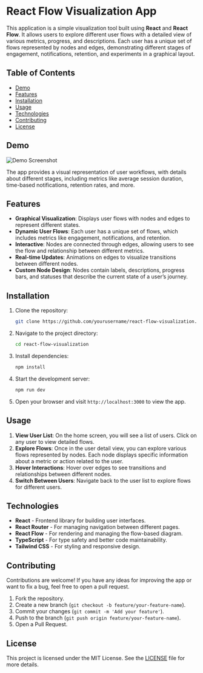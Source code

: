 # React Flow Visualization App

This application is a simple visualization tool built using **React** and **React Flow**. It allows users to explore different user flows with a detailed view of various metrics, progress, and descriptions. Each user has a unique set of flows represented by nodes and edges, demonstrating different stages of engagement, notifications, retention, and experiments in a graphical layout.

## Table of Contents

- [Demo](#demo)
- [Features](#features)
- [Installation](#installation)
- [Usage](#usage)
- [Technologies](#technologies)
- [Contributing](#contributing)
- [License](#license)

## Demo

![Demo Screenshot](./path/to/your/demo-image.png)

The app provides a visual representation of user workflows, with details about different stages, including metrics like average session duration, time-based notifications, retention rates, and more.

## Features

- **Graphical Visualization**: Displays user flows with nodes and edges to represent different states.
- **Dynamic User Flows**: Each user has a unique set of flows, which includes metrics like engagement, notifications, and retention.
- **Interactive**: Nodes are connected through edges, allowing users to see the flow and relationship between different metrics.
- **Real-time Updates**: Animations on edges to visualize transitions between different nodes.
- **Custom Node Design**: Nodes contain labels, descriptions, progress bars, and statuses that describe the current state of a user’s journey.

## Installation

1. Clone the repository:
    ```bash
    git clone https://github.com/yourusername/react-flow-visualization.git
    ```
2. Navigate to the project directory:
    ```bash
    cd react-flow-visualization
    ```
3. Install dependencies:
    ```bash
    npm install
    ```
4. Start the development server:
    ```bash
    npm run dev
    ```
5. Open your browser and visit `http://localhost:3000` to view the app.

## Usage

1. **View User List**: On the home screen, you will see a list of users. Click on any user to view detailed flows.
2. **Explore Flows**: Once in the user detail view, you can explore various flows represented by nodes. Each node displays specific information about a metric or action related to the user.
3. **Hover Interactions**: Hover over edges to see transitions and relationships between different nodes.
4. **Switch Between Users**: Navigate back to the user list to explore flows for different users.

## Technologies

- **React** - Frontend library for building user interfaces.
- **React Router** - For managing navigation between different pages.
- **React Flow** - For rendering and managing the flow-based diagram.
- **TypeScript** - For type safety and better code maintainability.
- **Tailwind CSS** - For styling and responsive design.

## Contributing

Contributions are welcome! If you have any ideas for improving the app or want to fix a bug, feel free to open a pull request.

1. Fork the repository.
2. Create a new branch (`git checkout -b feature/your-feature-name`).
3. Commit your changes (`git commit -m 'Add your feature'`).
4. Push to the branch (`git push origin feature/your-feature-name`).
5. Open a Pull Request.

## License

This project is licensed under the MIT License. See the [LICENSE](./LICENSE) file for more details.
